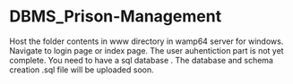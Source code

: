 # DBMS_Prison-Management

Host the folder contents in www directory in wamp64 server for windows.
Navigate to login page or index page. The user auhentiction part is not yet complete.
You need to have a sql database .
The database and schema creation .sql file will be uploaded soon.
